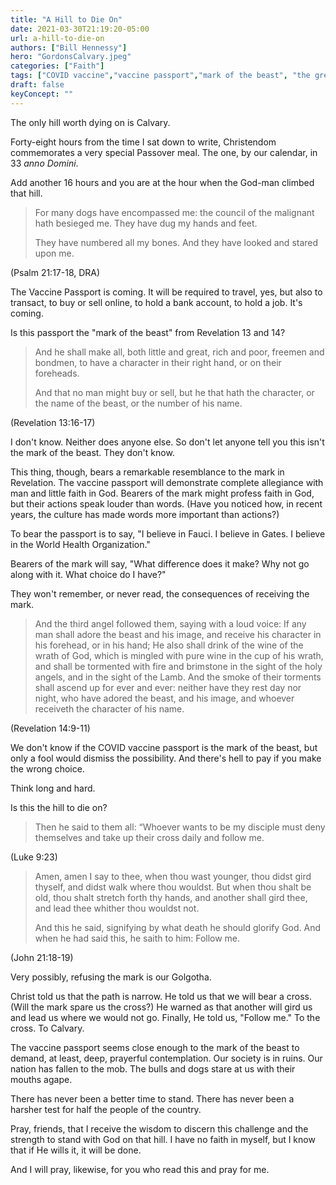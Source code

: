 ```yaml
---
title: "A Hill to Die On"
date: 2021-03-30T21:19:20-05:00
url: a-hill-to-die-on
authors: ["Bill Hennessy"]
hero: "GordonsCalvary.jpeg"
categories: ["Faith"]
tags: ["COVID vaccine","vaccine passport","mark of the beast", "the great reset"]
draft: false
keyConcept: ""
---
```



The only hill worth dying on is Calvary. 

Forty-eight hours from the time I sat down to write, Christendom commemorates a very special Passover meal. The one, by our calendar, in 33 *anno Domini*. 

Add another 16 hours and you are at the hour when the God-man climbed that hill. 

> For many dogs have encompassed me: the council of the malignant hath besieged me. They have dug my hands and feet.
> 
> They have numbered all my bones. And they have looked and stared upon me.

(Psalm 21:17-18, DRA)

The Vaccine Passport is coming. It will be required to travel, yes, but also to transact, to buy or sell online, to hold a bank account, to hold a job. It's coming. 

Is this passport the "mark of the beast" from Revelation 13 and 14? 

> And he shall make all, both little and great, rich and poor, freemen and bondmen, to have a character in their right hand, or on their foreheads.
> 
> And that no man might buy or sell, but he that hath the character, or the name of the beast, or the number of his name. 

(Revelation 13:16-17)

I don't know. Neither does anyone else. So don't let anyone tell you this isn't the mark of the beast. They don't know. 

This thing, though, bears a remarkable resemblance to the mark in Revelation. The vaccine passport will demonstrate complete allegiance with man and little faith in God. Bearers of the mark might profess faith in God, but their actions speak louder than words. (Have you noticed how, in recent years, the culture has made words more important than actions?) 

To bear the passport is to say, "I believe in Fauci. I believe in Gates. I believe in the World Health Organization." 

Bearers of the mark will say, "What difference does it make? Why not go along with it. What choice do I have?"

They won't remember, or never read, the consequences of receiving the mark. 

> And the third angel followed them, saying with a loud voice: If any man shall adore the beast and his image, and receive his character in his forehead, or in his hand; He also shall drink of the wine of the wrath of God, which is mingled with pure wine in the cup of his wrath, and shall be tormented with fire and brimstone in the sight of the holy angels, and in the sight of the Lamb. And the smoke of their torments shall ascend up for ever and ever: neither have they rest day nor night, who have adored the beast, and his image, and whoever receiveth the character of his name.

(Revelation 14:9-11)

We don't know if the COVID vaccine passport is the mark of the beast, but only a fool would dismiss the possibility. And there's hell to pay if you make the wrong choice. 

Think long and hard. 

Is this the hill to die on? 

> Then he said to them all: “Whoever wants to be my disciple must deny themselves and take up their cross daily and follow me.

(Luke 9:23) 

> Amen, amen I say to thee, when thou wast younger, thou didst gird thyself, and didst walk where thou wouldst. But when thou shalt be old, thou shalt stretch forth thy hands, and another shall gird thee, and lead thee whither thou wouldst not.
>
> And this he said, signifying by what death he should glorify God. And when he had said this, he saith to him: Follow me.

(John 21:18-19)

Very possibly, refusing the mark is our Golgotha. 

Christ told us that the path is narrow. He told us that we will bear a cross. (Will the mark spare us the cross?) He warned as that another will gird us and lead us where we would not go. Finally, He told us, "Follow me." To the cross. To Calvary. 

The vaccine passport seems close enough to the mark of the beast to demand, at least, deep, prayerful contemplation. Our society is in ruins. Our nation has fallen to the mob. The bulls and dogs stare at us with their mouths agape. 

There has never been a better time to stand. There has never been a harsher test for half the people of the country. 

Pray, friends, that I receive the wisdom to discern this challenge and the strength to stand with God on that hill. I have no faith in myself, but I know that if He wills it, it will be done. 

And I will pray, likewise, for you who read this and pray for me. 

